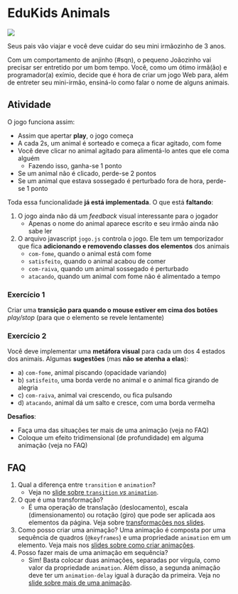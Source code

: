 <!-- {"layout": "title"} -->
# EduKids Animals

![](docs/edukids-final.png)

Seus pais vão viajar e você deve cuidar do seu mini irmãozinho de 3 anos.

Com um comportamento de anjinho (#sqn), o pequeno Joãozinho vai precisar ser
entretido por um bom tempo. Você, como um ótimo irmã(ão) e programador(a)
exímio, decide que é hora de criar um jogo Web para, além de entreter seu
mini-irmão, ensiná-lo como falar o nome de alguns animais.

## Atividade

O jogo funciona assim:

- Assim que apertar **play**, o jogo começa
- A cada 2s, um animal é sorteado e começa a ficar agitado, com fome
- Você deve clicar no animal agitado para alimentá-lo antes que ele coma
  alguém
  - Fazendo isso, ganha-se 1 ponto
- Se um animal não é clicado, perde-se 2 pontos
- Se um animal que estava sossegado é perturbado fora de hora, perde-se 1
  ponto

Toda essa funcionalidade **já está implementada**. O que está **faltando**:

1. O jogo ainda não dá um _feedback_ visual interessante para o jogador
   - Apenas o nome do animal aparece escrito e seu irmão ainda não sabe ler
1. O arquivo javascript `jogo.js` controla o jogo. Ele tem um temporizador que
   fica **adicionando e removendo classes dos elementos** dos animais
   - `com-fome`, quando o animal está com fome
   - `satisfeito`, quando o animal acabou de comer
   - `com-raiva`, quando um animal sossegado é perturbado
   - `atacando`, quando um animal com fome não é alimentado a tempo

### Exercício 1

Criar uma **transição para quando o mouse estiver em cima dos botões**
   _play/stop_ (para que o elemento se revele lentamente)

### Exercício 2

Você deve implementar uma **metáfora visual** para cada um dos 4 estados dos
animais. Algumas **sugestões** (mas **não se atenha a elas**):

- a) `com-fome`, animal piscando (opacidade variando)
- b) `satisfeito`, uma borda verde no animal e o animal fica girando de alegria
- c) `com-raiva`, animal vai crescendo, ou fica pulsando
- d) `atacando`, animal dá um salto e cresce, com uma borda vermelha

**Desafios**:

- Faça uma das situações ter mais de uma animação (veja no FAQ)
- Coloque um efeito tridimensional (de profundidade) em alguma animação
  (veja no FAQ)

## FAQ

1. Qual a diferença entre `transition` e `animation`?
   - Veja no
     [slide sobre `transition` _vs_ `animation`][transition-ou-animation].
1. O que é uma transformação?
   - É uma operação de translação (deslocamento), escala (dimensionamento) ou
     rotação (giro) que pode ser aplicada aos elementos da página. Veja
     sobre [transformações nos slides][transformacoes].
1. Como posso criar uma animação?
   Uma animação é composta por uma sequência de quadros (`@keyframes`) e
   uma propriedade `animation` em um elemento. Veja mais nos
   [slides sobre como criar animações][criando-uma-animacao].
1. Posso fazer mais de uma animação em sequência?
   - Sim! Basta colocar duas animações, separadas por vírgula, como valor
     da propriedade `animation`. Além disso, a segunda animação deve ter um
     `animation-delay` igual à duração da primeira. Veja no
     [slide sobre mais de uma animação][mais-de-uma-animacao].

[criando-uma-animacao]: https://willsallum.github.io/cefet_front_end/classes/css6/#criando-uma-animação
[transition-ou-animation]: https://willsallum.github.io/cefet_front_end/classes/css6/#animation-ou-transition
[transformacoes]: https://willsallum.github.io/cefet_front_end/classes/css6/#transformações
[mais-de-uma-animacao]: https://willsallum.github.io/cefet_front_end/classes/css6/#exemplo-2-mais-de-uma-animação
